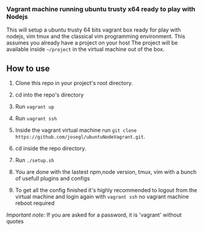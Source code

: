 ### Vagrant machine running ubuntu trusty x64 ready to play with Nodejs
This will setup a ubuntu trusty 64 bits vagrant box ready for play with nodejs, vim tmux and the
classical vim programming environment.
This assumes you already have a project on your host 
The project will be available inside `~/project` in the virtual machine out of the box.

## How to use
1. Clone this repo in your project's root directory.
2. cd into the repo's directory
3. Run `vagrant up`
4. Run `vagrant ssh`
5. Inside the vagrant virtual machine run `git clone
   https://github.com/josegl/ubuntuNodeVagrant.git`.
6. cd inside the repo directory.
7. Run `./setup.sh`
8. You are done with the lastest npm,node version, tmux, vim with a bunch of usefull plugins and
   configs

9. To get all the config finished it's highly recommended to logout from the virtual machine and
   login again with `vagrant ssh` no vagrant machine reboot required

*Important note:* If you are asked for a password, it is 'vagrant' without quotes
